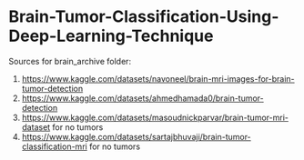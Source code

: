 # Brain-Tumor-Classification-Using-Deep-Learning-Technique


Sources for brain_archive folder:

1. https://www.kaggle.com/datasets/navoneel/brain-mri-images-for-brain-tumor-detection 
2. https://www.kaggle.com/datasets/ahmedhamada0/brain-tumor-detection  
3. https://www.kaggle.com/datasets/masoudnickparvar/brain-tumor-mri-dataset for no tumors  
4. https://www.kaggle.com/datasets/sartajbhuvaji/brain-tumor-classification-mri for no tumors 

